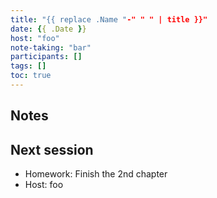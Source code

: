 ```yaml
---
title: "{{ replace .Name "-" " " | title }}"
date: {{ .Date }}
host: "foo"
note-taking: "bar"
participants: []
tags: []
toc: true
---
```


## Notes


## Next session

- Homework: Finish the 2nd chapter
- Host: foo

